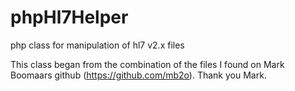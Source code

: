 phpHl7Helper
============

php class for manipulation of hl7 v2.x files

This class began from the combination of the files I found on Mark Boomaars github (https://github.com/mb2o).  Thank you Mark.



